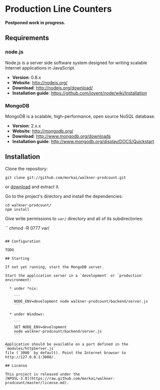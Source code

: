 # Production Line Counters

__Postponed work in progress.__

## Requirements

### node.js

Node.js is a server side software system designed for writing scalable
Internet applications in JavaScript.

  * __Version__: 0.8.x
  * __Website__: http://nodejs.org/
  * __Download__: http://nodejs.org/download/
  * __Installation guide__: https://github.com/joyent/node/wiki/Installation

### MongoDB

MongoDB is a scalable, high-performance, open source NoSQL database.

  * __Version__: 2.x.x
  * __Website__: http://mongodb.org/
  * __Download__: http://www.mongodb.org/downloads
  * __Installation guide__: http://www.mongodb.org/display/DOCS/Quickstart

## Installation

Clone the repository:

```
git clone git://github.com/morkai/walkner-prodcount.git
```

or [download](https://github.com/morkai/walkner-prodcount/zipball/master)
and extract it.

Go to the project's directory and install the dependencies:

```
cd walkner-prodcount/
npm install
```

Give write permissions to `var/` directory and all of its subdirectories:

``
chmod -R 0777 var/
```

## Configuration

TODO

## Starting

If not yet running, start the MongoDB server.

Start the application server in a `development` or `production` environment:

  * under *nix:

    ```
    NODE_ENV=development node walkner-prodcount/backend/server.js
    ```

  * under Windows:

    ```
    SET NODE_ENV=development
    node walkner-prodcount/backend/server.js
    ```

Application should be available on a port defined in the `modules/httpServer.js`
file (`3000` by default). Point the Internet browser to http://127.0.0.1:3000/.

## License

This project is released under the
[NPOSL-3.0](https://raw.github.com/morkai/walkner-prodcount/master/license.md).
